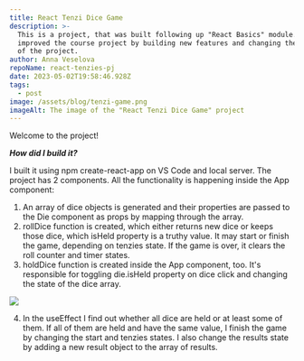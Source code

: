 ```yaml
---
title: React Tenzi Dice Game
description: >-
  This is a project, that was built following up "React Basics" module. I
  improved the course project by building new features and changing the design
  of the project. 
author: Anna Veselova
repoName: react-tenzies-pj
date: 2023-05-02T19:58:46.928Z
tags:
  - post
image: /assets/blog/tenzi-game.png
imageAlt: The image of the "React Tenzi Dice Game" project
---
```

Welcome to the project! 

**_How did I build it?_**

 I built it using npm create-react-app on VS Code and local server. The project has 2 components. All the functionality is happening inside the App component:

1. An array of dice objects is generated and their properties are passed to the Die component as props by mapping through the array. 
2. rollDice function is created, which either returns new dice or keeps those dice, which isHeld property is a truthy value. It may start or finish the game, depending on tenzies state. If the game is over, it clears the roll counter and timer states. 
3. holdDice function is created inside the App component, too. It's responsible for toggling die.isHeld property on dice click and changing the state of the dice array. 

![](/assets/blog/holddice.png)

4. In the useEffect I find out whether all dice are held or at least some of them. If all of them are held and have the same value, I finish the game by changing the start and tenzies states. I also change the results state by adding a new result object to the array of results.
